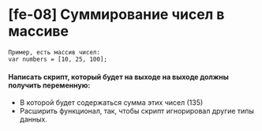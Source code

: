 # [fe-08] Суммирование чисел в массиве

```
Примep, есть массив чисел:
var numbers = [10, 25, 100];
``` 

#### Написать скрипт, который будет на выходе на выходе должны получить переменную:
- В которой будет содержаться сумма этих чисел (135)
- Расширить функционал, так, чтобы скрипт игнорировал другие типы данных.
